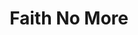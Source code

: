---
title: "Faith No More"
summary: "Faith No More was formed after the breakup of . They underwent several lineup changes including a period of where they would play 'open mic' shows where they'd invite people to take on vocal duties. and were two of the temporary vocalists which occasioned the mic at these shows. Finally they settled on , , , and . They released their debut album 'We Care A Lot' on Mordam Records in 1985. They were signed to Slash Records and released 'Introduce Yourself' in 1987. This album spawned their first hit 'We Care A Lot'. Due to tensions within the band Chuck Mosley was fired prior to the recording of their third studio album 'The Real Thing'. Mosley was replaced by . 'The Real Thing' was released in 1989 to critical and commercial acclaim. It featured another rock/rap hit called 'Epic' plus a string of other minor hit singles. 'The Real Thing' was the first album by the band to achieve platinum sales figures in the US. Their fourth studio album 'Angel Dust' the second with new vocalist Mike Patton. The album met critical success and is often deemed their most important record. It is often cited as the album which gave birth to Nu-Metal. This album’s darker themes, frequent genre changes, Patton's maturation and vocal versatility, were a drastic shift in artistic direction and saw another rift open, often publically between the band and guitarist Jim Martin. Jim Martin was sacked via fax following the 'Angel Dust' tour in late 1993. In 1995 after auditioning several guitarists including 's , the band hired guitarist and recorded 'King For A Day, Fool For A Lifetime'. Trey Spruance completed the record but made it clear that touring the record would not be possible. The band hired to fill in for the tour. The album had a mixed critical response which was followed by lukewarm album sales which led to the cancellation of part of their 1995 European tour. During the writing for 'Album Of The Year' the band replaced Dean Menta with Billy Gould's former room-mate . Hudson was heavily involved in the writing of the album, helping with all three of the released singles from 'Album of The Year'. The album was received well both critically and commercially compared to 'King For A Day', but it became clear that due to conflicting side projects that Faith No More would either have to end or be put on hiatus. With Mike Bordin joining 's band, Mike Patton committed to Mr. Bungle for the foreseeable future and Roddy Bottum moonlighting with Imperial Teen the band chose to split amid weeks of rumour and speculation. The announcement was made by Billy Gould via email on April 20th 1998. On February 24, 2009 the band announced their reunion as a touring entity. Between 2011 and in 2014 they played three new songs. In September 2014 they announced that Warner Bros. agreed to formally end their recording contract which allowed them to launch their new label , which would release a new single 'Motherfucker' in November 2014 and a new album 'Sol Invictus' in May 2015."
image: "faith-no-more.jpg"
---